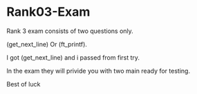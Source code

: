 # Rank03-Exam
Rank 3 exam consists of two questions only.

(get_next_line) Or (ft_printf).

I got (get_next_line) and i passed from first try. 

In the exam they will privide  you with two main ready for testing.

Best of luck 

